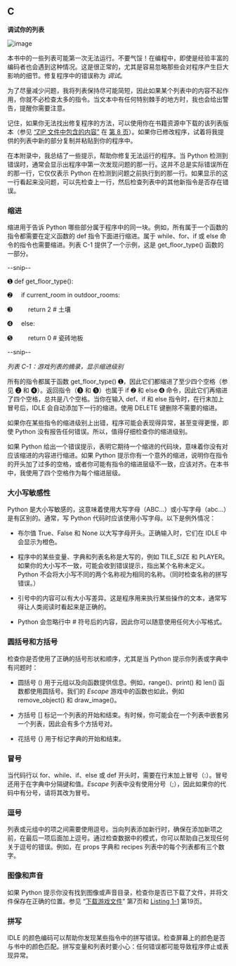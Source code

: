 ## **C**

**调试你的列表**

![image](../images/common01.jpg)

本书中的一些列表可能第一次无法运行。不要气馁！在编程中，即使是经验丰富的编码者也会遇到这种情况。这是很正常的，尤其是容易忽略那些会对程序产生巨大影响的细节。修复程序中的错误称为 *调试*。

为了尽量减少问题，我将列表保持尽可能简短，因此如果某个列表中的内容不起作用，你就不必检查太多的指令。当文本中有任何特别棘手的地方时，我也会给出警告，提醒你需要注意。

记住，如果你无法找出修复程序的方法，可以使用你在书籍资源中下载的该列表版本（参见 [“ZIP 文件中包含的内容”](intro.xhtml#lev11) 在 [第 8 页](intro.xhtml#page_8)）。如果你已修改程序，试着将我提供的列表中新的部分复制并粘贴到你的程序中。

在本附录中，我总结了一些提示，帮助你修复无法运行的程序。当 Python 检测到错误时，通常会显示出程序中第一次发现问题的那一行。这并不总是实际错误所在的那一行，它仅仅表示 Python 在检测到问题之前执行到的那一行。如果显示的这一行看起来没问题，可以先检查上一行，然后检查列表中的其他新指令是否存在错误。

### **缩进**

缩进用于告诉 Python 哪些部分属于程序中的同一块。例如，所有属于一个函数的指令都需要在定义函数的 def 指令下面进行缩进。属于 while、for、if 或 else 命令的指令也需要缩进。列表 C-1 提供了一个示例，这是 get_floor_type() 函数的一部分。

--snip--

➊ def get_floor_type():

➋     if current_room in outdoor_rooms:

➌         return 2 # 土壤

➍     else:

➎         return 0 # 瓷砖地板

--snip--

*列表 C-1：游戏列表的摘录，显示缩进级别*

所有的指令都属于函数 get_floor_type() ➊，因此它们都缩进了至少四个空格（参见 ➋ 和 ➍）。返回指令（➌ 和 ➎）也属于 if ➋ 和 else ➍ 命令，因此它们再缩进了四个空格，总共是八个空格。当你在输入 def、if 和 else 指令时，在行末加上冒号后，IDLE 会自动添加下一行的缩进。使用 DELETE 键删除不需要的缩进。

如果你在某些指令的缩进级别上出错，程序可能会表现得异常，甚至变得更慢，即使 Python 没有报告任何错误。所以，值得仔细检查你的缩进级别。

如果 Python 给出一个错误提示，表明它期待一个缩进的代码块，意味着你没有对应该缩进的内容进行缩进。如果 Python 提示你有一个意外的缩进，说明你在指令的开头加了过多的空格，或者你可能有指令的缩进层级不一致，应该对齐。在本书中，我使用了四个空格作为每个缩进层级。

### **大小写敏感性**

Python 是大小写敏感的，这意味着使用大写字母（ABC…）或小写字母（abc…）是有区别的。通常，写 Python 代码时应该使用小写字母。以下是例外情况：

+   布尔值 True、False 和 None 以大写字母开头。正确输入时，它们在 IDLE 中会显示为橙色。

+   程序中的某些变量、字典和列表名称是大写的，例如 TILE_SIZE 和 PLAYER。如果你的大小写不一致，可能会收到错误提示，指出某个名称未定义。Python 不会将大小写不同的两个名称视为相同的名称。（同时检查名称的拼写错误。）

+   引号中的内容可以有大小写差异。这是程序用来执行某些操作的文本，通常写得让人类阅读时看起来是正确的。

+   Python 会忽略行中 # 符号后的内容，因此你可以随意使用任何大小写格式。

### **圆括号和方括号**

检查你是否使用了正确的括号形状和顺序，尤其是当 Python 提示你列表或字典中有问题时：

+   圆括号 () 用于元组以及向函数提供信息。例如，range()、print() 和 len() 函数都使用圆括号。我们的 *Escape* 游戏中的函数也如此，例如 remove_object() 和 draw_image()。

+   方括号 [] 标记一个列表的开始和结束。有时候，你可能会在一个列表中嵌套另一个列表，因此会有多个方括号对。

+   花括号 {} 用于标记字典的开始和结束。

### **冒号**

当代码行以 for、while、if、else 或 def 开头时，需要在行末加上冒号（:）。冒号还用于在字典中分隔键和值。*Escape* 列表中没有使用分号（;），因此如果你的代码中有分号，请将其改为冒号。

### **逗号**

列表或元组中的项之间需要使用逗号。当向列表添加新行时，确保在添加新项之前，在最后一项后面加上逗号。通过检查数据中的模式，你可以帮助自己发现任何关于逗号的错误。例如，在 props 字典和 recipes 列表中的每个列表都有三个数字。

### **图像和声音**

如果 Python 提示你没有找到图像或声音目录，检查你是否已下载了文件，并将文件保存在正确的位置。参见 “[下载游戏文件](intro.xhtml#lev8)” 第7页和 [Listing 1-1](ch01.xhtml#ch01list1) 第19页。

### **拼写**

IDLE 的颜色编码可以帮助你发现某些指令中的拼写错误。检查屏幕上的颜色是否与书中的颜色匹配。拼写变量和列表时要小心：任何错误都可能导致程序停止或表现异常。
